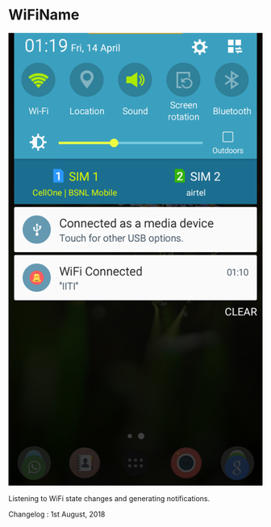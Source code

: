# WiFiName
![Alt text](app/src/main/res/raw/screenshots/wifinotifyscreen.png?raw=true "Screen Shot")

Listening to WiFi state changes and generating notifications.

Changelog : 1st August, 2018